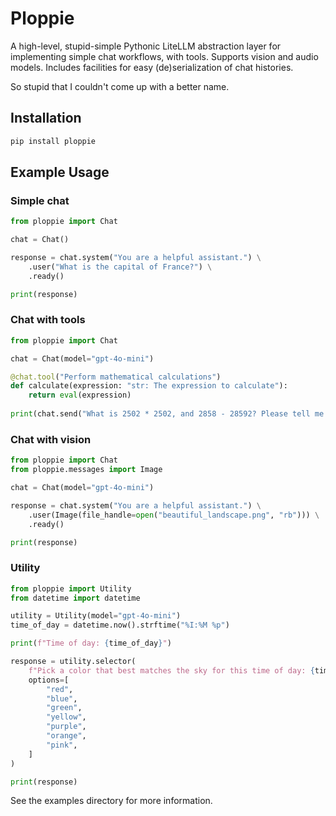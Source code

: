 # Ploppie

A high-level, stupid-simple Pythonic LiteLLM abstraction layer for implementing simple chat workflows, with tools. Supports vision and audio models. Includes facilities for easy (de)serialization of chat histories. 

So stupid that I couldn't come up with a better name.

## Installation

```bash
pip install ploppie
```

## Example Usage

### Simple chat
```python
from ploppie import Chat

chat = Chat()

response = chat.system("You are a helpful assistant.") \
    .user("What is the capital of France?") \
    .ready()

print(response)
```

### Chat with tools
```python
from ploppie import Chat

chat = Chat(model="gpt-4o-mini")

@chat.tool("Perform mathematical calculations")
def calculate(expression: "str: The expression to calculate"):
    return eval(expression)
    
print(chat.send("What is 2502 * 2502, and 2858 - 28592? Please tell me the results."))
```

### Chat with vision
```python
from ploppie import Chat
from ploppie.messages import Image

chat = Chat(model="gpt-4o-mini")

response = chat.system("You are a helpful assistant.") \
    .user(Image(file_handle=open("beautiful_landscape.png", "rb"))) \
    .ready()

print(response)
```

### Utility
```python
from ploppie import Utility
from datetime import datetime

utility = Utility(model="gpt-4o-mini")
time_of_day = datetime.now().strftime("%I:%M %p")

print(f"Time of day: {time_of_day}")

response = utility.selector(
    f"Pick a color that best matches the sky for this time of day: {time_of_day}",
    options=[
        "red",
        "blue",
        "green",
        "yellow",
        "purple",
        "orange",
        "pink",
    ]
)

print(response)
```

See the examples directory for more information.